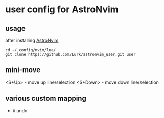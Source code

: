 # user config for AstroNvim

## usage

after installing [AstroNvim](https://astronvim.com/)

```
cd ~/.config/nvim/lua/
git clone https://github.com/Lurk/astronvim_user.git user
```

## mini-move

<S+Up>      - move up line/selection
<S+Down>    - move down line/selection 

## various custom mapping

- `U` undo

